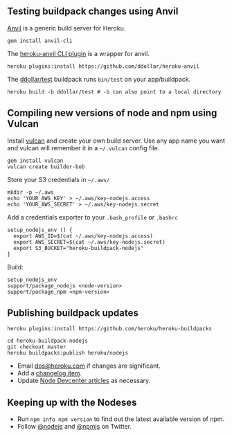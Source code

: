 ## Testing buildpack changes using Anvil

[Anvil](https://github.com/ddollar/anvil) is a generic build server for Heroku.

```
gem install anvil-cli
```

The [heroku-anvil CLI plugin](https://github.com/ddollar/heroku-anvil) is a wrapper for anvil.

```
heroku plugins:install https://github.com/ddollar/heroku-anvil
```

The [ddollar/test](https://github.com/ddollar/buildpack-test) buildpack runs `bin/test` on your app/buildpack.

```
heroku build -b ddollar/test # -b can also point to a local directory
```

## Compiling new versions of node and npm using Vulcan

Install [vulcan](https://github.com/heroku/vulcan) and create your own build server. Use any
app name you want and vulcan will remember it in a `~/.vulcan` config file.

```
gem install vulcan
vulcan create builder-bob
```

Store your S3 credentials in `~/.aws/`

```
mkdir -p ~/.aws
echo 'YOUR_AWS_KEY' > ~/.aws/key-nodejs.access
echo 'YOUR_AWS_SECRET' > ~/.aws/key-nodejs.secret
```

Add a credentials exporter to your `.bash_profile` or `.bashrc`

```
setup_nodejs_env () {
  export AWS_ID=$(cat ~/.aws/key-nodejs.access)
  export AWS_SECRET=$(cat ~/.aws/key-nodejs.secret)
  export S3_BUCKET="heroku-buildpack-nodejs"
}
```

Build:

```
setup_nodejs_env
support/package_nodejs <node-version>
support/package_npm <npm-version>
```

## Publishing buildpack updates

```
heroku plugins:install https://github.com/heroku/heroku-buildpacks

cd heroku-buildpack-nodejs
git checkout master
heroku buildpacks:publish heroku/nodejs
```

- Email [dos@heroku.com](mailto:dos@heroku.com) if changes are significant.
- Add a [changelog item](https://devcenter.heroku.com/admin/changelog_items/new).
- Update [Node Devcenter articles](https://devcenter.heroku.com/admin/articles/owned) as necessary.

## Keeping up with the Nodeses

- Run `npm info npm version` to find out the latest available version of npm.
- Follow [@nodejs](https://twitter.com/nodejs) and [@npmjs](https://twitter.com/npmjs) on Twitter.
